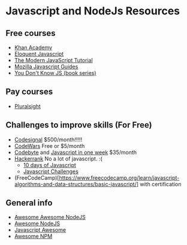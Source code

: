 # Javascript and NodeJs Resources

## Free courses
- [Khan Academy](https://www.khanacademy.org/computing/computer-programming)
- [Eloquent Javascript](https://eloquentjavascript.net/)
- [The Modern JavaScript Tutorial](http://javascript.info)
- [Mozilla Javascript Guides](https://developer.mozilla.org/en-US/docs/Web/JavaScript/Guide)
- [You Don't Know JS (book series)](https://github.com/getify/You-Dont-Know-JS/blob/1st-ed/README.md)

## Pay courses
- [Pluralsight](https://www.pluralsight.com/learn)

## Challenges to improve skills (For Free)
- [Codesignal](https://codesignal.com/) $500/month!!!!!
- [CodeWars](https://www.codewars.com/) Free or $5/month
- [Codebyte](https://coderbyte.com) and [Javascript in one week](https://coderbyte.com/course/learn-javascript-in-one-week) $35/month
- [Hackerrank](https://www.hackerrank.com) No a lot of javascript. :(
    - [10 days of Javascript](https://www.hackerrank.com/domains/tutorials/10-days-of-javascript)
    - [Javascript Challenges](https://www.hackerrank.com/contests/javascript-challenges)
- (FreeCodeCamp)[https://www.freecodecamp.org/learn/javascript-algorithms-and-data-structures/basic-javascript/] with certification

## General info
- [Awesome Awesome NodeJS](https://github.com/bnb/awesome-awesome-nodejs)
- [Awesome NodeJS](https://github.com/sindresorhus/awesome-nodejs)
- [Javascript Awesome](https://github.com/sorrycc/awesome-javascript)
- [Awesome NPM](https://github.com/sindresorhus/awesome-npm)
